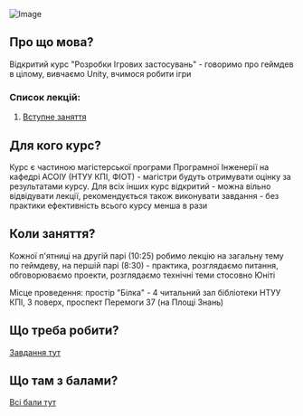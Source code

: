 ![Image](https://cdn.pixabay.com/photo/2015/11/08/00/36/video-game-1032939_960_720.png)

## Про що мова?

Відкритий курс "Розробки Ігрових застосувань" - говоримо про геймдев в цілому, вивчаємо Unity, вчимося робити ігри

### Список лекцій:

1. [Вступне заняття](lectures/Intro_(8.09.2017))

## Для кого курс?

Курс є частиною магістерської програми Програмної Інженерії на кафедрі АСОІУ (НТУУ КПІ, ФІОТ) - магістри будуть отримувати оцінку за результатами курсу. Для всіх інших курс відкритий - можна вільно відвідувати лекції, рекомендується також виконувати завдання - без практики ефективність всього курсу менша в рази

## Коли заняття?

Кожної п'ятниці на другій парі (10:25) робимо лекцію на загальну тему по геймдеву, на першій парі (8:30) - практика, розглядаємо питання, обговорюваємо проекти, розглядаємо технічні теми стосовно Юніті

Місце проведення: простір "Білка" - 4 читальний зал бібліотеки НТУУ КПІ, 3 поверх, проспект Перемоги 37 (на Площі Знань)

## Що треба робити?

[Завдання тут](assignments.md)

## Що там з балами?

[Всі бали тут](https://docs.google.com/spreadsheets/d/1LZcNAp4LgM5V91TTMp64yryFIP4h-O6_o4bo9-Qeyy4/edit?usp=sharing)
